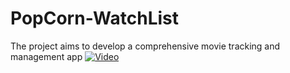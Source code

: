 # PopCorn-WatchList
The project aims to develop a comprehensive movie tracking and management app
[![Video](https://example.com/thumbnail.png)](https://vimeo.com/841186484?share=copy)

